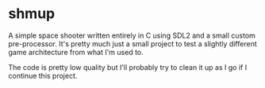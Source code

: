 # shmup
A simple space shooter written entirely in C using SDL2 and a small custom pre-processor. It's pretty much just a small project to test a slightly different game architecture from what I'm used to.

The code is pretty low quality but I'll probably try to clean it up as I go if I continue this project.
